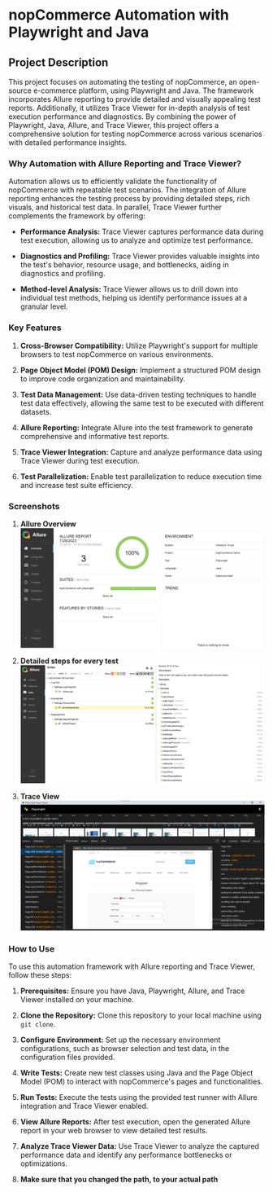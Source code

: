 # nopCommerce Automation with Playwright and Java

## Project Description

This project focuses on automating the testing of nopCommerce, an open-source e-commerce platform, using Playwright and Java. The framework incorporates Allure reporting to provide detailed and visually appealing test reports. Additionally, it utilizes Trace Viewer for in-depth analysis of test execution performance and diagnostics. By combining the power of Playwright, Java, Allure, and Trace Viewer, this project offers a comprehensive solution for testing nopCommerce across various scenarios with detailed performance insights.

### Why Automation with Allure Reporting and Trace Viewer?

Automation allows us to efficiently validate the functionality of nopCommerce with repeatable test scenarios. The integration of Allure reporting enhances the testing process by providing detailed steps, rich visuals, and historical test data. In parallel, Trace Viewer further complements the framework by offering:

- **Performance Analysis:** Trace Viewer captures performance data during test execution, allowing us to analyze and optimize test performance.

- **Diagnostics and Profiling:** Trace Viewer provides valuable insights into the test's behavior, resource usage, and bottlenecks, aiding in diagnostics and profiling.

- **Method-level Analysis:** Trace Viewer allows us to drill down into individual test methods, helping us identify performance issues at a granular level.

### Key Features

1. **Cross-Browser Compatibility:** Utilize Playwright's support for multiple browsers to test nopCommerce on various environments.

2. **Page Object Model (POM) Design:** Implement a structured POM design to improve code organization and maintainability.

3. **Test Data Management:** Use data-driven testing techniques to handle test data effectively, allowing the same test to be executed with different datasets.

4. **Allure Reporting:** Integrate Allure into the test framework to generate comprehensive and informative test reports.

5. **Trace Viewer Integration:** Capture and analyze performance data using Trace Viewer during test execution.

6. **Test Parallelization:** Enable test parallelization to reduce execution time and increase test suite efficiency.

### Screenshots

1. **Allure Overview**
  ![allure](https://github.com/MahmoudAdel-cpu/nopCommerce/blob/main/screenshots/allure.png)



2. **Detailed steps for every test**
![steps](https://github.com/MahmoudAdel-cpu/nopCommerce/blob/main/screenshots/steps.png)


4. **Trace View**
![image](https://github.com/MahmoudAdel-cpu/nopCommerce/blob/main/screenshots/Trace.png)


### How to Use

To use this automation framework with Allure reporting and Trace Viewer, follow these steps:

1. **Prerequisites:** Ensure you have Java, Playwright, Allure, and Trace Viewer installed on your machine.

2. **Clone the Repository:** Clone this repository to your local machine using `git clone`.

3. **Configure Environment:** Set up the necessary environment configurations, such as browser selection and test data, in the configuration files provided.

4. **Write Tests:** Create new test classes using Java and the Page Object Model (POM) to interact with nopCommerce's pages and functionalities.

5. **Run Tests:** Execute the tests using the provided test runner with Allure integration and Trace Viewer enabled.

6. **View Allure Reports:** After test execution, open the generated Allure report in your web browser to view detailed test results.

7. **Analyze Trace Viewer Data:** Use Trace Viewer to analyze the captured performance data and identify any performance bottlenecks or optimizations.
8. **Make sure that you changed the path, to your actual path**

